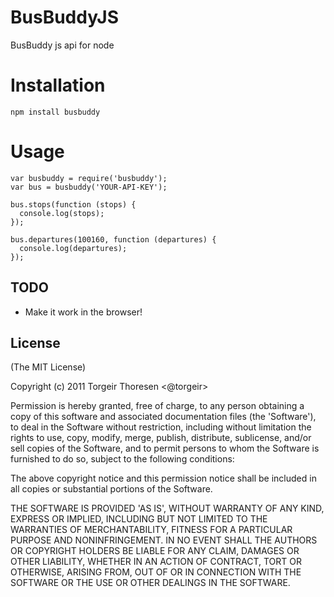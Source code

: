 # BusBuddyJS

  BusBuddy js api for node

# Installation

    npm install busbuddy

# Usage

    var busbuddy = require('busbuddy');
    var bus = busbuddy('YOUR-API-KEY');
    
    bus.stops(function (stops) {
      console.log(stops);
    });
        
    bus.departures(100160, function (departures) {
      console.log(departures);
    });

## TODO

- Make it work in the browser!

## License 

(The MIT License)

Copyright (c) 2011 Torgeir Thoresen <@torgeir>

Permission is hereby granted, free of charge, to any person obtaining
a copy of this software and associated documentation files (the
'Software'), to deal in the Software without restriction, including
without limitation the rights to use, copy, modify, merge, publish,
distribute, sublicense, and/or sell copies of the Software, and to
permit persons to whom the Software is furnished to do so, subject to
the following conditions:

The above copyright notice and this permission notice shall be
included in all copies or substantial portions of the Software.

THE SOFTWARE IS PROVIDED 'AS IS', WITHOUT WARRANTY OF ANY KIND,
EXPRESS OR IMPLIED, INCLUDING BUT NOT LIMITED TO THE WARRANTIES OF
MERCHANTABILITY, FITNESS FOR A PARTICULAR PURPOSE AND NONINFRINGEMENT.
IN NO EVENT SHALL THE AUTHORS OR COPYRIGHT HOLDERS BE LIABLE FOR ANY
CLAIM, DAMAGES OR OTHER LIABILITY, WHETHER IN AN ACTION OF CONTRACT,
TORT OR OTHERWISE, ARISING FROM, OUT OF OR IN CONNECTION WITH THE
SOFTWARE OR THE USE OR OTHER DEALINGS IN THE SOFTWARE.